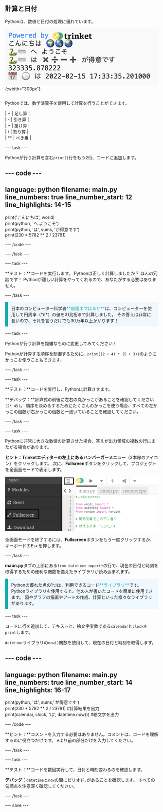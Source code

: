 ## 計算と日付

<div style="display: flex; flex-wrap: wrap">
<div style="flex-basis: 200px; flex-grow: 1; margin-right: 15px;">
Pythonは、数値と日付の処理に優れています。
</div>
<div>

![新しい計算と現在の日付を示す5行を表示した出力領域。](images/sums_dates.png){:width="300px"}

</div>
</div>

Pythonでは、数学演算子を使用して計算を行うことができます。

| + | 足し算 |   
| - | 引き算 |   
| * | 掛け算 |   
| / | 割り算 |   
| ** | べき乗 |

--- task ---

Pythonが行う計算を含む`print()`行をもう2行、コードに追加します。

--- code ---
---
language: python 
filename: main.py 
line_numbers: true 
line_number_start: 12
line_highlights: 14-15
---

print('こんにちは', world)   
print(python, 'へ ようこそ')   
print(python, 'は', sums, 'が得意です')   
print(230 * 5782 ** 2 / 23781)

--- /code ---

--- /task ---

--- task ---

**テスト：**コードを実行します。 Pythonは正しく計算しましたか？ ほんの冗談です！ Pythonが難しい計算をやってくれるので、あなたがする必要はありません。

--- /task ---

<p style="border-left: solid; border-width:10px; border-color: #0faeb0; background-color: aliceblue; padding: 10px;">
日本のコンピューター科学者<span style="color: #0faeb0">**岩尾エマはるか**</span>は、コンピューターを使用して円周率（*π*）の値を31兆桁まで計算しました。 その答えは非常に長いので、それを言うだけでも30万年以上かかります！ 
</p>

--- task ---

Pythonが行う計算を複雑なものに変更してみてください！

Pythonが計算する順序を制御するために、`print((2 + 4) * (5 + 3))`のようにかっこを使うこともできます。

--- /task ---

--- task ---

**テスト：**コードを実行し、Pythonに計算させます。

**デバッグ：**計算式の前後に左右の丸かっこがあることを確認してください `(2* 45)`。 順序を決めるするためにたくさんのかっこを使う場合、すべての左かっこの個数が右かっこの個数と一致いていることを確認してください。

--- /task ---

--- task ---

Pythonに非常に大きな数値の計算させた場合、答えが出力領域の複数の行にまたがる場合があります。

**ヒント：**Trinketエディターの左上にある**ハンバーガーメニュー**（3本線のアイコン）をクリックします。 次に、**Fullsreen**ボタンをクリックして、プロジェクトを全画面モードで表示します。

![左側のメニューがハンバーガーメニューを介して拡張され、全画面オプションが表示されたTrinketエディター。](images/full_screen.png)

全画面モードを終了するには、**Fullscreen**ボタンをもう一度クリックするか、キーボードの<kbd>Esc</kbd>を押します。

--- /task ---

**maun.py**タブの上部にある`from datetime import*`の行で、現在の日付と時刻を取得するための便利な関数を備えたライブラリが読み込まれます。

<p style="border-left: solid; border-width:10px; border-color: #0faeb0; background-color: aliceblue; padding: 10px;">
Pythonの優れた点の1つは、利用できるコード<span style="color: #0faeb0">**ライブラリ**</span>です。 Pythonライブラリを使用すると、他の人が書いたコードを簡単に使用できます。 図やグラフの描画やアートの作成、計算といった様々なライブラリがあります。
</p>

--- task ---

コードに行を追加して、テキストと、絵文字変数である`calendar`と`clock`を`print`します。

`datetime`ライブラリの`now()`関数を使用して、現在の日付と時刻を取得します。

--- code ---
---
language: python 
filename: main.py 
line_numbers: true 
line_number_start: 14
line_highlights: 16-17
---

print(python, 'は', sums,' が得意です')    
print(230 * 5782 ** 2 / 23781) #計算結果を出力     
print(calendar, clock, 'は', datetime.now()) #絵文字を出力

--- /code ---

**ヒント：**コメントを入力する必要はありません。コメントは、コードを理解するのに役立つだけです。 `#`より前の部分だけを入力してください。

--- /task ---

--- task ---

**テスト：**コードを数回実行して、日付と時刻変わるのを確認します。

**デバッグ：**`datetime`と`now`の間にピリオド`.`があることを確認します。 すべての句読点を注意深く確認してください。

--- /task ---

--- save ---
